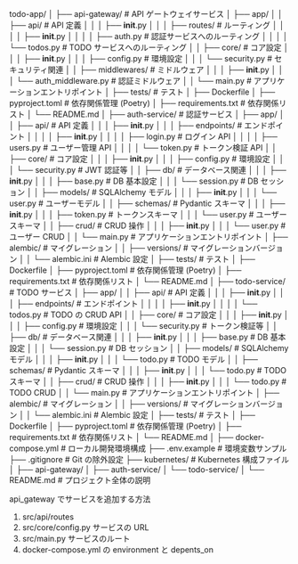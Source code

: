 todo-app/
│
├── api-gateway/ # API ゲートウェイサービス
│ ├── app/
│ │ ├── api/ # API 定義
│ │ │ ├── **init**.py
│ │ │ ├── routes/ # ルーティング
│ │ │ │ ├── **init**.py
│ │ │ │ ├── auth.py # 認証サービスへのルーティング
│ │ │ │ └── todos.py # TODO サービスへのルーティング
│ │ ├── core/ # コア設定
│ │ │ ├── **init**.py
│ │ │ ├── config.py # 環境設定
│ │ │ └── security.py # セキュリティ関連
│ │ ├── middlewares/ # ミドルウェア
│ │ │ ├── **init**.py
│ │ │ └── auth_middleware.py # 認証ミドルウェア
│ │ └── main.py # アプリケーションエントリポイント
│ ├── tests/ # テスト
│ ├── Dockerfile
│ ├── pyproject.toml # 依存関係管理 (Poetry)
│ ├── requirements.txt # 依存関係リスト
│ └── README.md
│
├── auth-service/ # 認証サービス
│ ├── app/
│ │ ├── api/ # API 定義
│ │ │ ├── **init**.py
│ │ │ ├── endpoints/ # エンドポイント
│ │ │ │ ├── **init**.py
│ │ │ │ ├── login.py # ログイン API
│ │ │ │ ├── users.py # ユーザー管理 API
│ │ │ │ └── token.py # トークン検証 API
│ │ ├── core/ # コア設定
│ │ │ ├── **init**.py
│ │ │ ├── config.py # 環境設定
│ │ │ └── security.py # JWT 認証等
│ │ ├── db/ # データベース関連
│ │ │ ├── **init**.py
│ │ │ ├── base.py # DB 基本設定
│ │ │ └── session.py # DB セッション
│ │ ├── models/ # SQLAlchemy モデル
│ │ │ ├── **init**.py
│ │ │ └── user.py # ユーザーモデル
│ │ ├── schemas/ # Pydantic スキーマ
│ │ │ ├── **init**.py
│ │ │ ├── token.py # トークンスキーマ
│ │ │ └── user.py # ユーザースキーマ
│ │ ├── crud/ # CRUD 操作
│ │ │ ├── **init**.py
│ │ │ └── user.py # ユーザー CRUD
│ │ └── main.py # アプリケーションエントリポイント
│ ├── alembic/ # マイグレーション
│ │ ├── versions/ # マイグレーションバージョン
│ │ └── alembic.ini # Alembic 設定
│ ├── tests/ # テスト
│ ├── Dockerfile
│ ├── pyproject.toml # 依存関係管理 (Poetry)
│ ├── requirements.txt # 依存関係リスト
│ └── README.md
│
├── todo-service/ # TODO サービス
│ ├── app/
│ │ ├── api/ # API 定義
│ │ │ ├── **init**.py
│ │ │ ├── endpoints/ # エンドポイント
│ │ │ │ ├── **init**.py
│ │ │ │ └── todos.py # TODO の CRUD API
│ │ ├── core/ # コア設定
│ │ │ ├── **init**.py
│ │ │ ├── config.py # 環境設定
│ │ │ └── security.py # トークン検証等
│ │ ├── db/ # データベース関連
│ │ │ ├── **init**.py
│ │ │ ├── base.py # DB 基本設定
│ │ │ └── session.py # DB セッション
│ │ ├── models/ # SQLAlchemy モデル
│ │ │ ├── **init**.py
│ │ │ └── todo.py # TODO モデル
│ │ ├── schemas/ # Pydantic スキーマ
│ │ │ ├── **init**.py
│ │ │ └── todo.py # TODO スキーマ
│ │ ├── crud/ # CRUD 操作
│ │ │ ├── **init**.py
│ │ │ └── todo.py # TODO CRUD
│ │ └── main.py # アプリケーションエントリポイント
│ ├── alembic/ # マイグレーション
│ │ ├── versions/ # マイグレーションバージョン
│ │ └── alembic.ini # Alembic 設定
│ ├── tests/ # テスト
│ ├── Dockerfile
│ ├── pyproject.toml # 依存関係管理 (Poetry)
│ ├── requirements.txt # 依存関係リスト
│ └── README.md
│
├── docker-compose.yml # ローカル開発環境構成
├── .env.example # 環境変数サンプル
├── .gitignore # Git の除外設定
├── kubernetes/ # Kubernetes 構成ファイル
│ ├── api-gateway/
│ ├── auth-service/
│ └── todo-service/
│
└── README.md # プロジェクト全体の説明

api_gateway でサービスを追加する方法

1. src/api/routes
2. src/core/config.py サービスの URL
3. src/main.py サービスのルート
4. docker-compose.yml の environment と depents_on
